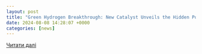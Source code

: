 ```yaml
---
layout: post
title: "Green Hydrogen Breakthrough: New Catalyst Unveils the Hidden Power of Water"
date: 2024-08-08 14:28:07 +0000
categories: [news]
---
```


[Читати далі](https://ana.ir/en/news/6703/green-hydrogen-breakthrough-new-catalyst-unveils-the-hidden-power-of-water)
